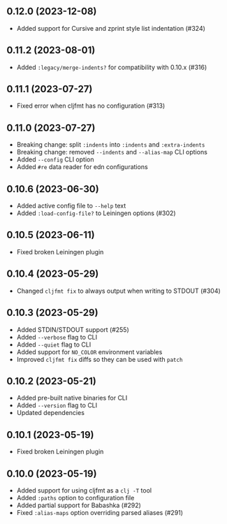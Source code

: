 ## 0.12.0 (2023-12-08)

- Added support for Cursive and zprint style list indentation (#324)

## 0.11.2 (2023-08-01)

- Added `:legacy/merge-indents?` for compatibility with 0.10.x (#316)

## 0.11.1 (2023-07-27)

- Fixed error when cljfmt has no configuration (#313)

## 0.11.0 (2023-07-27)

- Breaking change: split `:indents` into `:indents` and `:extra-indents`
- Breaking change: removed `--indents` and `--alias-map` CLI options
- Added `--config` CLI option
- Added `#re` data reader for edn configurations

## 0.10.6 (2023-06-30)

- Added active config file to `--help` text
- Added `:load-config-file?` to Leiningen options (#302)

## 0.10.5 (2023-06-11)

- Fixed broken Leiningen plugin

## 0.10.4 (2023-05-29)

- Changed `cljfmt fix` to always output when writing to STDOUT (#304)

## 0.10.3 (2023-05-29)

- Added STDIN/STDOUT support (#255)
- Added `--verbose` flag to CLI
- Added `--quiet` flag to CLI
- Added support for `NO_COLOR` environment variables
- Improved `cljfmt fix` diffs so they can be used with `patch`

## 0.10.2 (2023-05-21)

- Added pre-built native binaries for CLI
- Added `--version` flag to CLI
- Updated dependencies

## 0.10.1 (2023-05-19)

- Fixed broken Leiningen plugin

## 0.10.0 (2023-05-19)

- Added support for using cljfmt as a `clj -T` tool
- Added `:paths` option to configuration file
- Added partial support for Babashka (#292)
- Fixed `:alias-maps` option overriding parsed aliases (#291)
